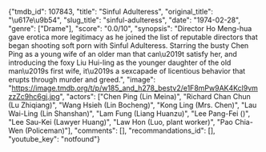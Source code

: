 {"tmdb_id": 107843, "title": "Sinful Adulteress", "original_title": "\u617e\u9b54", "slug_title": "sinful-adulteress", "date": "1974-02-28", "genre": ["Drame"], "score": "0.0/10", "synopsis": "Director Ho Meng-hua gave erotica more legitimacy as he joined the list of reputable directors that began shooting soft porn with Sinful Adulteress. Starring the busty Chen Ping as a young wife of an older man that can\u2019t satisfy her, and introducing the foxy Liu Hui-ling as the younger daughter of the old man\u2019s first wife, it\u2019s a sexcapade of licentious behavior that erupts through murder and greed.", "image": "https://image.tmdb.org/t/p/w185_and_h278_bestv2/e1F8mPw9AK4Kcl9vmzzZc9hc6gj.jpg", "actors": ["Chen Ping (Lin Meina)", "Richard Chan Chun (Lu Zhiqiang)", "Wang Hsieh (Lin Bocheng)", "Kong Ling (Mrs. Chen)", "Lau Wai-Ling (Lin Shanshan)", "Lam Fung (Liang Huanzu)", "Lee Pang-Fei ()", "Lee Sau-Kei (Lawyer Huang)", "Law Hon (Luo, plant worker)", "Pao Chia-Wen (Policeman)"], "comments": [], "recommandations_id": [], "youtube_key": "notfound"}